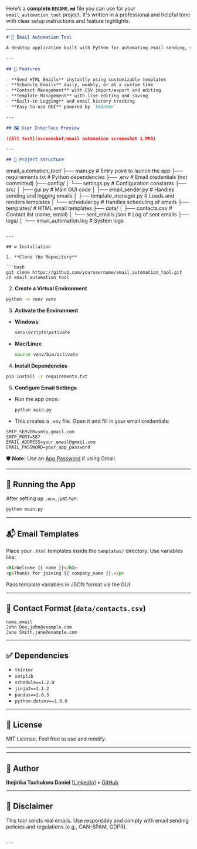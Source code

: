 Here’s a **complete `README.md`** file you can use for your `email_automation_tool` project. It's written in a professional and helpful tone with clear setup instructions and feature highlights.

---

```markdown
# 📧 Email Automation Tool

A desktop application built with Python for automating email sending, scheduling, template management, and contact handling. Designed for marketers, small businesses, and developers who want to streamline their email workflows.

---

## 🚀 Features

- **Send HTML Emails** instantly using customizable templates
- **Schedule Emails** daily, weekly, or at a custom time
- **Contact Management** with CSV import/export and editing
- **Template Management** with live editing and saving
- **Built-in Logging** and email history tracking
- **Easy-to-use GUI** powered by `tkinter`

---

## 🖼️ User Interface Preview

![Alt text](screenshot/email automation screenshot 1.PNG)

---

## 📁 Project Structure

```

email\_automation\_tool/
├── main.py                     # Entry point to launch the app
├── requirements.txt            # Python dependencies
├── .env                        # Email credentials (not committed)
├── config/
│   └── settings.py             # Configuration constants
├── src/
│   ├── gui.py                  # Main GUI code
│   ├── email\_sender.py         # Handles sending and logging emails
│   ├── template\_manager.py     # Loads and renders templates
│   └── scheduler.py            # Handles scheduling of emails
├── templates/                  # HTML email templates
├── data/
│   ├── contacts.csv            # Contact list (name, email)
│   └── sent\_emails.json        # Log of sent emails
├── logs/
│   └── email\_automation.log    # System logs

````

---

## ⚙️ Installation

1. **Clone the Repository**

```bash
git clone https://github.com/yourusername/email_automation_tool.git
cd email_automation_tool
````

2. **Create a Virtual Environment**

```bash
python -m venv venv
```

3. **Activate the Environment**

* **Windows**:

  ```bash
  venv\Scripts\activate
  ```
* **Mac/Linux**:

  ```bash
  source venv/bin/activate
  ```

4. **Install Dependencies**

```bash
pip install -r requirements.txt
```

5. **Configure Email Settings**

* Run the app once:

  ```bash
  python main.py
  ```
* This creates a `.env` file. Open it and fill in your email credentials:

```env
SMTP_SERVER=smtp.gmail.com
SMTP_PORT=587
EMAIL_ADDRESS=your_email@gmail.com
EMAIL_PASSWORD=your_app_password
```

🛡️ **Note:** Use an [App Password](https://support.google.com/accounts/answer/185833?hl=en) if using Gmail.

---

## 🧪 Running the App

After setting up `.env`, just run:

```bash
python main.py
```

---

## 📬 Email Templates

Place your `.html` templates inside the `templates/` directory. Use variables like:

```html
<h1>Welcome {{ name }}</h1>
<p>Thanks for joining {{ company_name }}.</p>
```

Pass template variables in JSON format via the GUI.

---

## 📖 Contact Format (`data/contacts.csv`)

```csv
name,email
John Doe,john@example.com
Jane Smith,jane@example.com
```

---

## ✅ Dependencies

* `tkinter`
* `smtplib`
* `schedule==1.2.0`
* `jinja2==3.1.2`
* `pandas==2.0.3`
* `python-dotenv==1.0.0`

---

## 📝 License

MIT License. Feel free to use and modify.

---



---

## 👤 Author

**Ihejirika Tochukwu Daniel**
[[LinkedIn](https://[linkedin.com/in/yourprofile](https://www.linkedin.com/in/tochukwu-ihejirika-daniel-902a51203/))] • [GitHub](https://[github.com/yourusername](https://github.com/Ihejirikatochukwudaniel))

---

## 📌 Disclaimer

This tool sends real emails. Use responsibly and comply with email sending policies and regulations (e.g., CAN-SPAM, GDPR).

```

---


